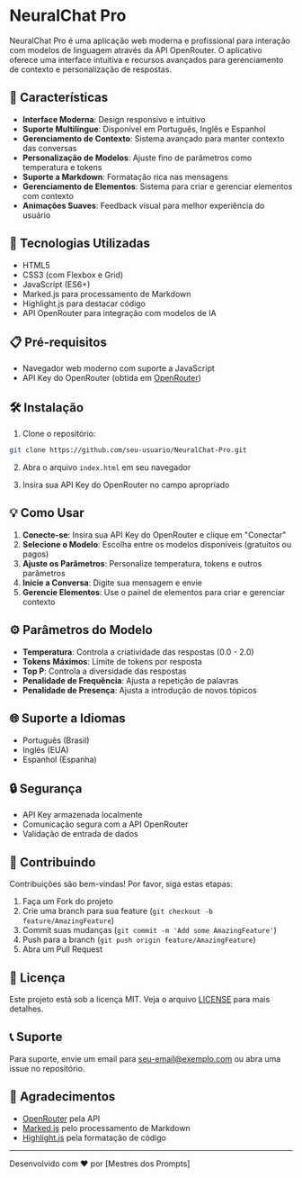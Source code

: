 # NeuralChat Pro

NeuralChat Pro é uma aplicação web moderna e profissional para interação com modelos de linguagem através da API OpenRouter. O aplicativo oferece uma interface intuitiva e recursos avançados para gerenciamento de contexto e personalização de respostas.

## 🌟 Características

- **Interface Moderna**: Design responsivo e intuitivo
- **Suporte Multilíngue**: Disponível em Português, Inglês e Espanhol
- **Gerenciamento de Contexto**: Sistema avançado para manter contexto das conversas
- **Personalização de Modelos**: Ajuste fino de parâmetros como temperatura e tokens
- **Suporte a Markdown**: Formatação rica nas mensagens
- **Gerenciamento de Elementos**: Sistema para criar e gerenciar elementos com contexto
- **Animações Suaves**: Feedback visual para melhor experiência do usuário

## 🚀 Tecnologias Utilizadas

- HTML5
- CSS3 (com Flexbox e Grid)
- JavaScript (ES6+)
- Marked.js para processamento de Markdown
- Highlight.js para destacar código
- API OpenRouter para integração com modelos de IA

## 📋 Pré-requisitos

- Navegador web moderno com suporte a JavaScript
- API Key do OpenRouter (obtida em [OpenRouter](https://openrouter.ai/))

## 🛠️ Instalação

1. Clone o repositório:
```bash
git clone https://github.com/seu-usuario/NeuralChat-Pro.git
```

2. Abra o arquivo `index.html` em seu navegador

3. Insira sua API Key do OpenRouter no campo apropriado

## 💡 Como Usar

1. **Conecte-se**: Insira sua API Key do OpenRouter e clique em "Conectar"
2. **Selecione o Modelo**: Escolha entre os modelos disponíveis (gratuitos ou pagos)
3. **Ajuste os Parâmetros**: Personalize temperatura, tokens e outros parâmetros
4. **Inicie a Conversa**: Digite sua mensagem e envie
5. **Gerencie Elementos**: Use o painel de elementos para criar e gerenciar contexto

## ⚙️ Parâmetros do Modelo

- **Temperatura**: Controla a criatividade das respostas (0.0 - 2.0)
- **Tokens Máximos**: Limite de tokens por resposta
- **Top P**: Controla a diversidade das respostas
- **Penalidade de Frequência**: Ajusta a repetição de palavras
- **Penalidade de Presença**: Ajusta a introdução de novos tópicos

## 🌐 Suporte a Idiomas

- Português (Brasil)
- Inglês (EUA)
- Espanhol (Espanha)

## 🔒 Segurança

- API Key armazenada localmente
- Comunicação segura com a API OpenRouter
- Validação de entrada de dados

## 🤝 Contribuindo

Contribuições são bem-vindas! Por favor, siga estas etapas:

1. Faça um Fork do projeto
2. Crie uma branch para sua feature (`git checkout -b feature/AmazingFeature`)
3. Commit suas mudanças (`git commit -m 'Add some AmazingFeature'`)
4. Push para a branch (`git push origin feature/AmazingFeature`)
5. Abra um Pull Request

## 📄 Licença

Este projeto está sob a licença MIT. Veja o arquivo [LICENSE](LICENSE) para mais detalhes.

## 📞 Suporte

Para suporte, envie um email para seu-email@exemplo.com ou abra uma issue no repositório.

## 🙏 Agradecimentos

- [OpenRouter](https://openrouter.ai/) pela API
- [Marked.js](https://marked.js.org/) pelo processamento de Markdown
- [Highlight.js](https://highlightjs.org/) pela formatação de código

---
Desenvolvido com ❤️ por [Mestres dos Prompts] 

